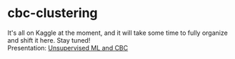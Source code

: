 # cbc-clustering

It's all on Kaggle at the moment, and it will take some time to fully organize and shift it here. Stay tuned!<br />
Presentation: [Unsupervised ML and CBC](https://docs.google.com/presentation/d/1jO5xu81CVqZeU4P8wew1k9lqHy093Cxw/edit?usp=sharing&ouid=115563981610636075357&rtpof=true&sd=true)
